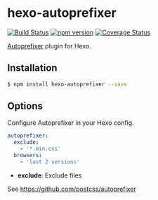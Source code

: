# hexo-autoprefixer

[![Build Status](https://travis-ci.com/hexojs/hexo-autoprefixer.svg?branch=master)](https://travis-ci.com/hexojs/hexo-autoprefixer)
[![npm version](https://badge.fury.io/js/hexo-autoprefixer.svg)](https://www.npmjs.com/package/hexo-autoprefixer)
[![Coverage Status](https://coveralls.io/repos/hexojs/hexo-autoprefixer/badge.svg?branch=master&service=github)](https://coveralls.io/github/hexojs/hexo-autoprefixer?branch=master)

[Autoprefixer] plugin for Hexo.

## Installation

``` bash
$ npm install hexo-autoprefixer --save
```

## Options

Configure Autoprefixer in your Hexo config.

``` yaml
autoprefixer:
  exclude:
    - '*.min.css'
  browsers:
    - 'last 2 versions'
```

- **exclude**: Exclude files

See <https://github.com/postcss/autoprefixer>

[Autoprefixer]: https://github.com/postcss/autoprefixer
